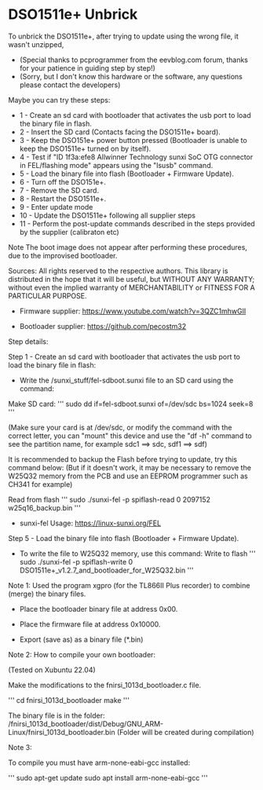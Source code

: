 # DSO1511e+ Unbrick


To unbrick the DSO1511e+, after trying to update using the wrong file, it wasn't unzipped,
- (Special thanks to pcprogrammer from the eevblog.com forum, thanks for your patience in guiding step by step!)
- (Sorry, but I don't know this hardware or the software, any questions please contact the developers)

Maybe you can try these steps:

- 1 - Create an sd card with bootloader that activates the usb port to load the binary file in flash.
- 2 - Insert the SD card (Contacts facing the DSO1511e+ board).
- 3 - Keep the DSO151e+ power button pressed (Bootloader is unable to keep the DSO1511e+ turned on by itself).
- 4 - Test if "ID 1f3a:efe8 Allwinner Technology sunxi SoC OTG connector in FEL/flashing mode" appears using the "lsusb" command.
- 5 - Load the binary file into flash (Bootloader + Firmware Update).
- 6 - Turn off the DSO151e+.
- 7 - Remove the SD card.
- 8 - Restart the DSO1511e+.
- 9 - Enter update mode
- 10 - Update the DSO1511e+ following all supplier steps
- 11 - Perform the post-update commands described in the steps provided by the supplier (calibraton etc)

Note The boot image does not appear after performing these procedures, due to the improvised bootloader.

Sources:
All rights reserved to the respective authors.
This library is distributed in the hope that it will be useful, but WITHOUT ANY WARRANTY; without even the implied warranty of MERCHANTABILITY or FITNESS FOR A PARTICULAR PURPOSE.

- Firmware supplier: https://www.youtube.com/watch?v=3QZC1mhwGlI

- Bootloader supplier: https://github.com/pecostm32

Step details:

Step 1 - Create an sd card with bootloader that activates the usb port to load the binary file in flash:
- Write the /sunxi_stuff/fel-sdboot.sunxi file to an SD card using the command:

Make SD card:
'''
sudo dd if=fel-sdboot.sunxi of=/dev/sdc bs=1024 seek=8
'''

(Make sure your card is at /dev/sdc, or modify the command with the correct letter, you can "mount" this device and use the "df -h" command to see the partition name, for example sdc1 ==> sdc, sdf1 ==> sdf)


It is recommended to backup the Flash before trying to update, try this command below:
(But if it doesn't work, it may be necessary to remove the W25Q32 memory from the PCB and use an EEPROM programmer such as CH341 for example)

Read from flash
'''
sudo ./sunxi-fel -p spiflash-read 0 2097152 w25q16_backup.bin
'''

- sunxi-fel Usage: https://linux-sunxi.org/FEL

Step 5 - Load the binary file into flash (Bootloader + Firmware Update).

- To write the file to W25Q32 memory, use this command:
Write to flash
'''
sudo ./sunxi-fel -p spiflash-write 0 DSO1511e+_v1.2.7_and_bootloader_for_W25Q32.bin
'''

Note 1:
Used the program xgpro (for the TL866II Plus recorder) to combine (merge) the binary files.

- Place the bootloader binary file at address 0x00.
- Place the firmware file at address 0x10000.

- Export (save as) as a binary file (*.bin)


Note 2:
How to compile your own bootloader:
  
(Tested on Xubuntu 22.04)

Make the modifications to the fnirsi_1013d_bootloader.c file.

'''
cd fnirsi_1013d_bootloader
make
'''

The binary file is in the folder: 
/fnirsi_1013d_bootloader/dist/Debug/GNU_ARM-Linux/fnirsi_1013d_bootloader.bin
(Folder will be created during compilation)

Note 3:

To compile you must have arm-none-eabi-gcc installed:

'''
sudo apt-get update
sudo apt install arm-none-eabi-gcc
'''
